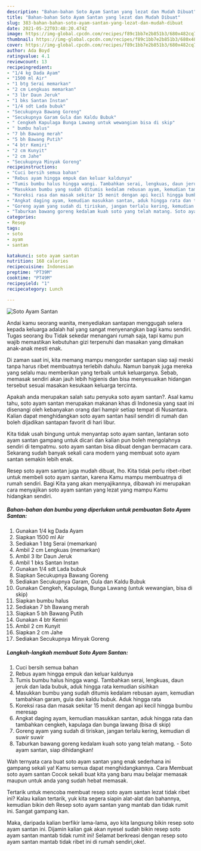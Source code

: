 ```yaml
---
description: "Bahan-bahan Soto Ayam Santan yang lezat dan Mudah Dibuat"
title: "Bahan-bahan Soto Ayam Santan yang lezat dan Mudah Dibuat"
slug: 383-bahan-bahan-soto-ayam-santan-yang-lezat-dan-mudah-dibuat
date: 2021-05-22T03:48:20.474Z
image: https://img-global.cpcdn.com/recipes/f89c1bb7e2b851b3/680x482cq70/soto-ayam-santan-foto-resep-utama.jpg
thumbnail: https://img-global.cpcdn.com/recipes/f89c1bb7e2b851b3/680x482cq70/soto-ayam-santan-foto-resep-utama.jpg
cover: https://img-global.cpcdn.com/recipes/f89c1bb7e2b851b3/680x482cq70/soto-ayam-santan-foto-resep-utama.jpg
author: Ada Boyd
ratingvalue: 4.1
reviewcount: 13
recipeingredient:
- "1/4 kg Dada Ayam"
- "1500 ml Air"
- "1 btg Serai memarkan"
- "2 cm Lengkuas memarkan"
- "3 lbr Daun Jeruk"
- "1 bks Santan Instan"
- "1/4 sdt Lada bubuk"
- "Secukupnya Bawang Goreng"
- "Secukupnya Garam Gula dan Kaldu Bubuk"
- " Cengkeh Kapulaga Bunga Lawang untuk wewangian bisa di skip"
- " bumbu halus"
- "7 bh Bawang merah"
- "5 bh Bawang Putih"
- "4 btr Kemiri"
- "2 cm Kunyit"
- "2 cm Jahe"
- "Secukupnya Minyak Goreng"
recipeinstructions:
- "Cuci bersih semua bahan"
- "Rebus ayam hingga empuk dan keluar kaldunya"
- "Tumis bumbu halus hingga wangi. Tambahkan serai, lengkuas, daun jeruk dan lada bubuk, aduk hingga rata kemudian sisihkan"
- "Masukkan bumbu yang sudah ditumis kedalam rebusan ayam, kemudian tambahkan garam, gula dan kaldu bubuk. Aduk hingga rata"
- "Koreksi rasa dan masak sekitar 15 menit dengan api kecil hingga bumbu meresap"
- "Angkat daging ayam, kemudian masukkan santan, aduk hingga rata dan tambahkan cengkeh, kapulaga dan bunga lawang (bisa di skip)"
- "Goreng ayam yang sudah di tiriskan, jangan terlalu kering, kemudian di suwir suwir"
- "Taburkan bawang goreng kedalam kuah soto yang telah matang. Soto ayam santan, siap dihidangkan!"
categories:
- Resep
tags:
- soto
- ayam
- santan

katakunci: soto ayam santan 
nutrition: 168 calories
recipecuisine: Indonesian
preptime: "PT39M"
cooktime: "PT49M"
recipeyield: "1"
recipecategory: Lunch

---
```



![Soto Ayam Santan](https://img-global.cpcdn.com/recipes/f89c1bb7e2b851b3/680x482cq70/soto-ayam-santan-foto-resep-utama.jpg)

Andai kamu seorang wanita, menyediakan santapan menggugah selera kepada keluarga adalah hal yang sangat menyenangkan bagi kamu sendiri. Tugas seorang ibu Tidak sekedar menangani rumah saja, tapi kamu pun wajib memastikan kebutuhan gizi terpenuhi dan masakan yang dimakan anak-anak mesti enak.

Di zaman  saat ini, kita memang mampu mengorder santapan siap saji meski tanpa harus ribet membuatnya terlebih dahulu. Namun banyak juga mereka yang selalu mau memberikan yang terbaik untuk keluarganya. Sebab, memasak sendiri akan jauh lebih higienis dan bisa menyesuaikan hidangan tersebut sesuai masakan kesukaan keluarga tercinta. 



Apakah anda merupakan salah satu penyuka soto ayam santan?. Asal kamu tahu, soto ayam santan merupakan makanan khas di Indonesia yang saat ini disenangi oleh kebanyakan orang dari hampir setiap tempat di Nusantara. Kalian dapat menghidangkan soto ayam santan hasil sendiri di rumah dan boleh dijadikan santapan favorit di hari libur.

Kita tidak usah bingung untuk menyantap soto ayam santan, lantaran soto ayam santan gampang untuk dicari dan kalian pun boleh mengolahnya sendiri di tempatmu. soto ayam santan bisa dibuat dengan bermacam cara. Sekarang sudah banyak sekali cara modern yang membuat soto ayam santan semakin lebih enak.

Resep soto ayam santan juga mudah dibuat, lho. Kita tidak perlu ribet-ribet untuk membeli soto ayam santan, karena Kamu mampu membuatnya di rumah sendiri. Bagi Kita yang akan menyajikannya, dibawah ini merupakan cara menyajikan soto ayam santan yang lezat yang mampu Kamu hidangkan sendiri.

<!--inarticleads1-->

##### Bahan-bahan dan bumbu yang diperlukan untuk pembuatan Soto Ayam Santan:

1. Gunakan 1/4 kg Dada Ayam
1. Siapkan 1500 ml Air
1. Sediakan 1 btg Serai (memarkan)
1. Ambil 2 cm Lengkuas (memarkan)
1. Ambil 3 lbr Daun Jeruk
1. Ambil 1 bks Santan Instan
1. Gunakan 1/4 sdt Lada bubuk
1. Siapkan Secukupnya Bawang Goreng
1. Sediakan Secukupnya Garam, Gula dan Kaldu Bubuk
1. Gunakan  Cengkeh, Kapulaga, Bunga Lawang (untuk wewangian, bisa di skip)
1. Siapkan  bumbu halus
1. Sediakan 7 bh Bawang merah
1. Siapkan 5 bh Bawang Putih
1. Gunakan 4 btr Kemiri
1. Ambil 2 cm Kunyit
1. Siapkan 2 cm Jahe
1. Sediakan Secukupnya Minyak Goreng




<!--inarticleads2-->

##### Langkah-langkah membuat Soto Ayam Santan:

1. Cuci bersih semua bahan
1. Rebus ayam hingga empuk dan keluar kaldunya
1. Tumis bumbu halus hingga wangi. Tambahkan serai, lengkuas, daun jeruk dan lada bubuk, aduk hingga rata kemudian sisihkan
1. Masukkan bumbu yang sudah ditumis kedalam rebusan ayam, kemudian tambahkan garam, gula dan kaldu bubuk. Aduk hingga rata
1. Koreksi rasa dan masak sekitar 15 menit dengan api kecil hingga bumbu meresap
1. Angkat daging ayam, kemudian masukkan santan, aduk hingga rata dan tambahkan cengkeh, kapulaga dan bunga lawang (bisa di skip)
1. Goreng ayam yang sudah di tiriskan, jangan terlalu kering, kemudian di suwir suwir
1. Taburkan bawang goreng kedalam kuah soto yang telah matang. - Soto ayam santan, siap dihidangkan!




Wah ternyata cara buat soto ayam santan yang enak sederhana ini gampang sekali ya! Kamu semua dapat menghidangkannya. Cara Membuat soto ayam santan Cocok sekali buat kita yang baru mau belajar memasak maupun untuk anda yang sudah hebat memasak.

Tertarik untuk mencoba membuat resep soto ayam santan lezat tidak ribet ini? Kalau kalian tertarik, yuk kita segera siapin alat-alat dan bahannya, kemudian bikin deh Resep soto ayam santan yang mantab dan tidak rumit ini. Sangat gampang kan. 

Maka, daripada kalian berfikir lama-lama, ayo kita langsung bikin resep soto ayam santan ini. Dijamin kalian gak akan nyesel sudah bikin resep soto ayam santan mantab tidak rumit ini! Selamat berkreasi dengan resep soto ayam santan mantab tidak ribet ini di rumah sendiri,oke!.


